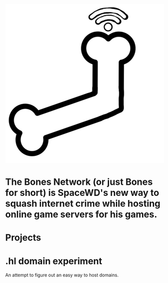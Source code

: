 ![BONES](https://github.com/bonesnetwork/.github/blob/main/Untitled133_20240620131052.png)
# The Bones Network (or just Bones for short) is SpaceWD's new way to squash internet crime while hosting online game servers for his games.
# Projects
# .hl domain experiment
An attempt to figure out an easy way to host domains.
